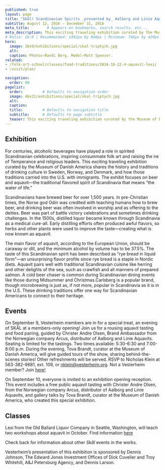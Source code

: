 ```yaml
---
published: true
layout: page
title: "Skål! Scandinavian Spirits _presented by_ Aalborg and Linie Aquavits"
subtitle: August 12, 2016 – December 31, 2016
meta_title:        # Appears on bookmarks, search results, etc...
meta_description: This exciting traveling exhibition curated by the Museum of Danish America tells the story of alcoholic beverages in Scandianvia and Scandinavian-America, incorporating artifacts from Vesterheim’s collections.
# Ratio: 16:9 | Recommended: 1492px by 840px | Minimum: 746px by 420px
hero:
  image: 16x9/exhibitions/special/skal-triptych.jpg
  alt:
  caption: Photos—Randi Berg. Model—Matt Spencer.
related:
- /folk-art-school/classes/food-traditions/2016-10-22-4-aquavit-lexi/
- /visit/plan/

navigation:
  order: 60
pagelist:
  order:         # Defaults to navigation order
  image: 46x21/exhibitions/special/skal-triptych.jpg
  alt:
  caption: 
  title:         # Defaults to navigation title
  subtitle:      # Defaults to page subtitle
  teaser: This exciting traveling exhibition curated by the Museum of Danish America tells the story of alcoholic beverages in Scandianvia and Scandinavian-America, incorporating artifacts from Vesterheim’s collections.
---
```

Exhibition
------------------------
For centuries, alcoholic beverages have played a role in spirited Scandinavian celebrations, inspiring consummate folk art and raising the ire of Temperance and religious leaders. This exciting traveling exhibition curated by the Museum of Danish America shares the history and traditions of drinking culture in Sweden, Norway, and Denmark, and how those traditions carried into the U.S. with immigrants. The exhibit focuses on beer and aquavit—the traditional flavored spirit of Scandinavia that means “the water of life.”

Scandinavians have brewed beer for over 1,500 years. In pre-Christian times, the Norse god Odin was credited with teaching humans how to brew beer, and drinking beer was often involved in worship and as offering to the deities. Beer was part of battle victory celebrations and sometimes drinking challenges. In the 1500s, distilled liquor became known through Scandinavia as a medical cure-all. Early distilling efforts often produced awful flavors, so herbs and other plants were used to improve the taste—creating what is now known as aquavit. 

The main flavor of aquavit, according to the European Union, should be caraway or dill, and the minimum alcohol by volume has to be 37.5%. The taste of this Scandinavian spirit has been described as “rye bread in liquid form"—an unsurprising flavor profile since rye bread is a staple in Nordic diets. Aquavit pairs well with traditional Scandinavian cuisine like herring and other delights of the sea, such as crawfish and all manners of prepared salmon. A cold beer chaser is common during Scandinavian dining events like those during Midsummer and Christmas.Carlsberg is a popular brand, though microbrewing is just as, if not more, popular in Scandinavia as it is in the U.S. These drinking traditions offer one way for Scandinavian Americans to connect to their heritage. 

Events
------------------------
On September 9, Vesterheim members are in for a special treat, an evening of SKÅL at a members-only opening! Join us for a rousing aquavit tasting and food pairing, guided by Christer Andre Olsen, Brand Ambassador from the Norwegian company Arcus, distributor of Aalborg and Linie Aquavits. Seating is limited for the tastings. Two times available: 5:30-6:30 and 7:00-8:00 p.m. During the evening, Tova Brandt, curator at the Museum of Danish America, will give guided tours of the show, sharing behind-the-scenes stories! Other refreshments will be served. RSVP to Nicholas Klein at 563-382-9681, ext. 109, or [nklein@vesterheim.org](mailto:nklein@vesterheim.org). Not a Vesterheim member? Join [here!](/join-give/membership/) 

On September 10, everyone is invited to an exhibition opening reception. This event includes a free public aquavit tasting with Christer Andre Olsen, from the Norwegian company Arcus, distributor of Aalborg and Linie Aquavits, and gallery talks by Tova Brandt, curator at the Museum of Danish America, who created this special exhibition. 

Classes
------------------------
Lexi from the Old Ballard Liquor Company in Seattle, Washington, will teach two workshops about aquavit in October. Find information [here](/folk-art-school/classes/food-traditions/2016-10-22-11-aquavit-lexi/)

Check back for information about other _Skål_ events in the works.

Vesterheim’s presentation of this exhibition is sponsored by Dennis Johnson, The Edward Jones Investment Offices of Dick Cuvelier and Troy Whitehill, A&J Petersburg Agency, and Dennis Larson.
